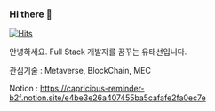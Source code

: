 ### Hi there 👋
[![Hits](https://hits.seeyoufarm.com/api/count/incr/badge.svg?url=https%3A%2F%2Fgithub.com%2FTaeSun94%2FTaeSun94&count_bg=%2379C83D&title_bg=%23555555&icon=&icon_color=%23C87777&title=hits&edge_flat=false)](https://hits.seeyoufarm.com)
<!--
**TaeSun94/TaeSun94** is a ✨ _special_ ✨ repository because its `README.md` (this file) appears on your GitHub profile.

Here are some ideas to get you started:

- 🔭 I’m currently working on ...
- 🌱 I’m currently learning ...
- 👯 I’m looking to collaborate on ...
- 🤔 I’m looking for help with ...
- 💬 Ask me about ...
- 📫 How to reach me: ...
- 😄 Pronouns: ...
- ⚡ Fun fact: ...
-->
안녕하세요. Full Stack 개발자를 꿈꾸는 유태선입니다.

관심기술 : Metaverse, BlockChain, MEC

Notion : https://capricious-reminder-b2f.notion.site/e4be3e26a407455ba5cafafe2fa0ec7e

